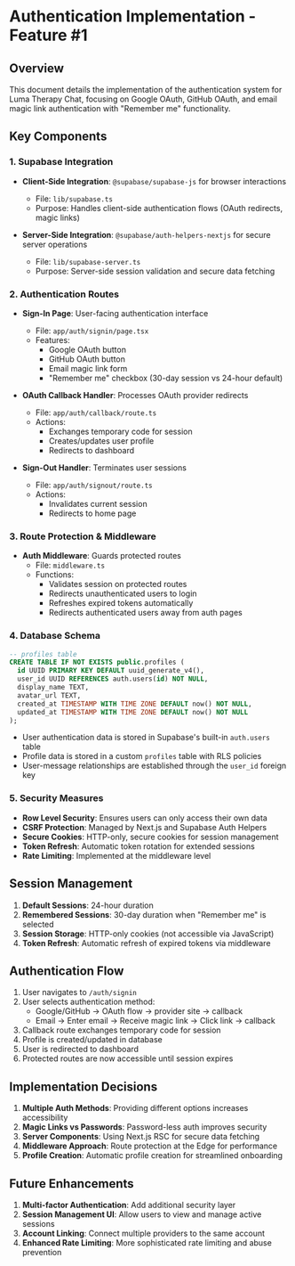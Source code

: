 # Authentication Implementation - Feature #1

## Overview

This document details the implementation of the authentication system for Luma Therapy Chat, focusing on Google OAuth, GitHub OAuth, and email magic link authentication with "Remember me" functionality.

## Key Components

### 1. Supabase Integration

- **Client-Side Integration**: `@supabase/supabase-js` for browser interactions
  - File: `lib/supabase.ts`
  - Purpose: Handles client-side authentication flows (OAuth redirects, magic links)

- **Server-Side Integration**: `@supabase/auth-helpers-nextjs` for secure server operations
  - File: `lib/supabase-server.ts`
  - Purpose: Server-side session validation and secure data fetching

### 2. Authentication Routes

- **Sign-In Page**: User-facing authentication interface
  - File: `app/auth/signin/page.tsx`
  - Features:
    - Google OAuth button
    - GitHub OAuth button
    - Email magic link form
    - "Remember me" checkbox (30-day session vs 24-hour default)

- **OAuth Callback Handler**: Processes OAuth provider redirects
  - File: `app/auth/callback/route.ts`
  - Actions:
    - Exchanges temporary code for session
    - Creates/updates user profile
    - Redirects to dashboard

- **Sign-Out Handler**: Terminates user sessions
  - File: `app/auth/signout/route.ts`
  - Actions:
    - Invalidates current session
    - Redirects to home page

### 3. Route Protection & Middleware

- **Auth Middleware**: Guards protected routes
  - File: `middleware.ts`
  - Functions:
    - Validates session on protected routes
    - Redirects unauthenticated users to login
    - Refreshes expired tokens automatically
    - Redirects authenticated users away from auth pages

### 4. Database Schema

```sql
-- profiles table
CREATE TABLE IF NOT EXISTS public.profiles (
  id UUID PRIMARY KEY DEFAULT uuid_generate_v4(),
  user_id UUID REFERENCES auth.users(id) NOT NULL,
  display_name TEXT,
  avatar_url TEXT,
  created_at TIMESTAMP WITH TIME ZONE DEFAULT now() NOT NULL,
  updated_at TIMESTAMP WITH TIME ZONE DEFAULT now() NOT NULL
);
```

- User authentication data is stored in Supabase's built-in `auth.users` table
- Profile data is stored in a custom `profiles` table with RLS policies
- User-message relationships are established through the `user_id` foreign key

### 5. Security Measures

- **Row Level Security**: Ensures users can only access their own data
- **CSRF Protection**: Managed by Next.js and Supabase Auth Helpers
- **Secure Cookies**: HTTP-only, secure cookies for session management 
- **Token Refresh**: Automatic token rotation for extended sessions
- **Rate Limiting**: Implemented at the middleware level

## Session Management

1. **Default Sessions**: 24-hour duration
2. **Remembered Sessions**: 30-day duration when "Remember me" is selected
3. **Session Storage**: HTTP-only cookies (not accessible via JavaScript)
4. **Token Refresh**: Automatic refresh of expired tokens via middleware

## Authentication Flow

1. User navigates to `/auth/signin`
2. User selects authentication method:
   - Google/GitHub → OAuth flow → provider site → callback
   - Email → Enter email → Receive magic link → Click link → callback
3. Callback route exchanges temporary code for session
4. Profile is created/updated in database
5. User is redirected to dashboard
6. Protected routes are now accessible until session expires

## Implementation Decisions

1. **Multiple Auth Methods**: Providing different options increases accessibility
2. **Magic Links vs Passwords**: Password-less auth improves security
3. **Server Components**: Using Next.js RSC for secure data fetching
4. **Middleware Approach**: Route protection at the Edge for performance
5. **Profile Creation**: Automatic profile creation for streamlined onboarding

## Future Enhancements

1. **Multi-factor Authentication**: Add additional security layer
2. **Session Management UI**: Allow users to view and manage active sessions
3. **Account Linking**: Connect multiple providers to the same account
4. **Enhanced Rate Limiting**: More sophisticated rate limiting and abuse prevention 